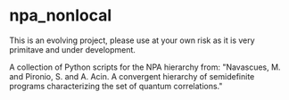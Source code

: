 # npa_nonlocal

This is an evolving project, please use at your own risk as it is very primitave and under development. 

A collection of Python scripts for the NPA hierarchy from: "Navascues, M. and Pironio, S. and A. Acin. A convergent hierarchy of semidefinite programs characterizing the set of  quantum correlations."
